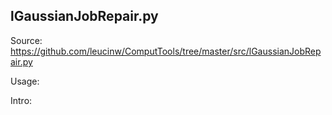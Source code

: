 ## lGaussianJobRepair.py

Source: https://github.com/leucinw/ComputTools/tree/master/src/lGaussianJobRepair.py

Usage:

Intro:

